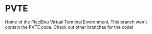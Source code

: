 # PVTE
Home of the PicelBou Virtual Terminal Environment.
This branch won't contain the PVTE code. Check out other branches for the code!
